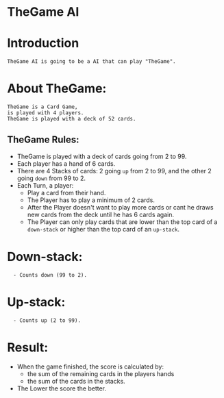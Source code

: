 

# TheGame AI



# Introduction

    TheGame AI is going to be a AI that can play "TheGame".
# About TheGame:
    TheGame is a Card Game,
    is played with 4 players.
    TheGame is played with a deck of 52 cards.
## TheGame Rules:
- TheGame is played with a deck of cards going from 2 to 99.
- Each player has a hand of 6 cards.
- There are 4 Stacks of cards: 2 going `up` from 2 to 99, and the other 2 going `down` from 99 to 2.
- Each Turn, a player:
    - Play a card from their hand.
    - The Player has to play a minimum of 2 cards.
    - After the Player doesn't want to play more cards or cant he draws new cards from the deck until he has 6 cards again.
    - The Player can only play cards that are lower than the top card of a `down-stack` or higher than the top card of an `up-stack`.
# Down-stack:

      - Counts down (99 to 2).
# Up-stack:

      - Counts up (2 to 99).

# Result:

  - When the game finished, the score is calculated by:
      - the sum of the remaining cards in the players hands
      -  the sum of the cards in the stacks.
  - The Lower the score the better.

